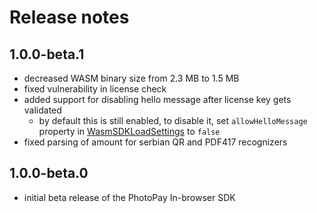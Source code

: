 # Release notes

## 1.0.0-beta.1

- decreased WASM binary size from 2.3 MB to 1.5 MB
- fixed vulnerability in license check
- added support for disabling hello message after license key gets validated
    - by default this is still enabled, to disable it, set `allowHelloMessage` property in [WasmSDKLoadSettings](src/MicroblinkSDK/WasmLoadSettings.ts) to `false`
- fixed parsing of amount for serbian QR and PDF417 recognizers

## 1.0.0-beta.0

- initial beta release of the PhotoPay In-browser SDK
